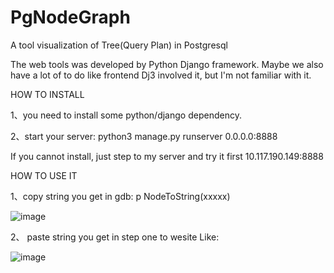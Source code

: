 # PgNodeGraph
A tool visualization of Tree(Query Plan) in Postgresql

The web tools was developed by Python Django framework.
Maybe we also have a lot of to do like frontend Dj3 involved it, but I'm not familiar with it.


HOW TO INSTALL

1、you need to install some python/django dependency.

2、start your server: python3 manage.py runserver 0.0.0.0:8888

If you cannot install, just step to my server and try it first 10.117.190.149:8888

HOW TO USE IT

1、copy string you get in gdb: p NodeToString(xxxxx)

![image](https://user-images.githubusercontent.com/108248800/190118833-ccb732ea-8fbc-48cb-93d5-3b0e918e5401.png)

2、 paste string you get in step one to wesite Like:

![image](https://user-images.githubusercontent.com/108248800/190117907-dbfa4eb8-3c75-486c-87b2-dc216598ba1b.png)
